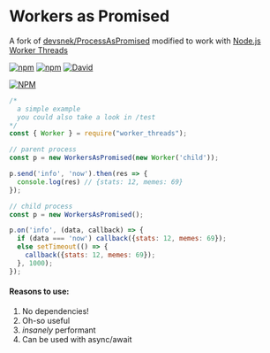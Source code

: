 # Workers as Promised #

A fork of [devsnek/ProcessAsPromised](https://github.com/devsnek/ProcessAsPromised) modified to work with [Node.js Worker Threads](https://nodejs.org/api/worker_threads.html)

[![npm](https://img.shields.io/npm/v/process-as-promised.svg?maxAge=3600)](https://www.npmjs.com/package/process-as-promised)
[![npm](https://img.shields.io/npm/dt/process-as-promised.svg?maxAge=3600)](https://www.npmjs.com/package/process-as-promised)
[![David](https://david-dm.org/guscaplan/ProcessAsPromised.svg)](https://david-dm.org/guscaplan/ProcessAsPromised)

[![NPM](https://nodei.co/npm/process-as-promised.png?downloads=true&downloadRank=true&stars=true)](https://nodei.co/npm/process-as-promised/)

```js
/*
  a simple example
  you could also take a look in /test
*/
const { Worker } = require("worker_threads");

// parent process
const p = new WorkersAsPromised(new Worker('child'));

p.send('info', 'now').then(res => {
  console.log(res) // {stats: 12, memes: 69}
});

// child process
const p = new WorkersAsPromised();

p.on('info', (data, callback) => {
  if (data === 'now') callback({stats: 12, memes: 69});
  else setTimeout(() => {
    callback({stats: 12, memes: 69});
  }, 1000);
});
```

#### Reasons to use: ####
1. No dependencies!
2. Oh-so useful
3. _insanely_ performant
4. Can be used with async/await

